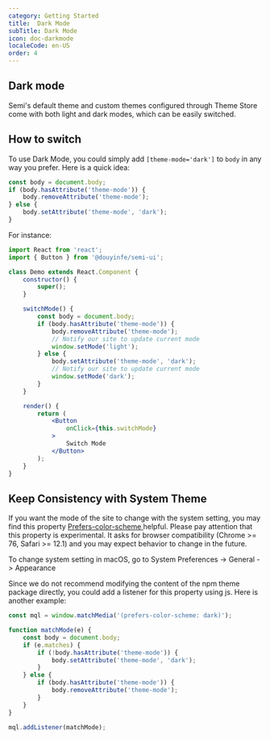 ```yaml
---
category: Getting Started
title:  Dark Mode
subTitle: Dark Mode
icon: doc-darkmode
localeCode: en-US
order: 4
---
```


## Dark mode

Semi's default theme and custom themes configured through Theme Store come with both light and dark modes, which can be easily switched. 

## How to switch
To use Dark Mode, you could simply add `[theme-mode='dark']` to `body` in any way you prefer. Here is a quick idea:
```jsx
const body = document.body;
if (body.hasAttribute('theme-mode')) {
    body.removeAttribute('theme-mode');
} else {
    body.setAttribute('theme-mode', 'dark');
}
```

For instance:
```jsx live=true
import React from 'react';
import { Button } from '@douyinfe/semi-ui';

class Demo extends React.Component {
    constructor() {
        super();
    }

    switchMode() {
        const body = document.body;
        if (body.hasAttribute('theme-mode')) {
            body.removeAttribute('theme-mode');
            // Notify our site to update current mode
            window.setMode('light');
        } else {
            body.setAttribute('theme-mode', 'dark');
            // Notify our site to update current mode
            window.setMode('dark');
        }
    }

    render() {
        return (
            <Button
                onClick={this.switchMode}
            >
                Switch Mode
            </Button>
        );
    }
}
```

## Keep Consistency with System Theme

If you want the mode of the site to change with the system setting, you may find this property  [Prefers-color-scheme
](https://developer.mozilla.org/en-US/docs/Web/CSS/@media/prefers-color-scheme) helpful. Please pay attention that this property is experimental. It asks for browser compatibility (Chrome >= 76, Safari >= 12.1) and you may expect behavior to change in the future.

To change system setting in macOS, go to System Preferences -> General -> Appearance

Since we do not recommend modifying the content of the npm theme package directly, you could add a listener for this property using js. Here is another example:
```jsx
const mql = window.matchMedia('(prefers-color-scheme: dark)');

function matchMode(e) {
    const body = document.body;
    if (e.matches) {
        if (!body.hasAttribute('theme-mode')) {
            body.setAttribute('theme-mode', 'dark');
        }
    } else {
        if (body.hasAttribute('theme-mode')) {
            body.removeAttribute('theme-mode');
        }
    }
}

mql.addListener(matchMode);
```
